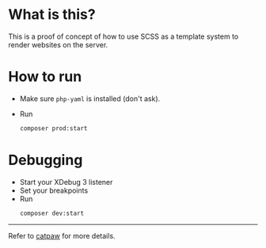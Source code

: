 # What is this?

This is a proof of concept of how to use SCSS as a template system to render websites on the server.


# How to run

- Make sure `php-yaml` is installed (don't ask).

- Run
  ```bash
  composer prod:start
  ```

# Debugging

- Start your XDebug 3 listener
- Set your breakpoints
- Run
  ```bash
  composer dev:start
  ```

---

Refer to [catpaw](https://github.com/tncrazvan/catpaw?tab=readme-ov-file#get-started) for more details.

